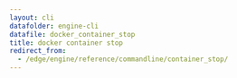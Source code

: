 ```yaml
---
layout: cli
datafolder: engine-cli
datafile: docker_container_stop
title: docker container stop
redirect_from:
  - /edge/engine/reference/commandline/container_stop/
---
```

<!--
This page is automatically generated from Docker's source code. If you want to
suggest a change to the text that appears here, open a ticket or pull request
in the source repository on GitHub:

https://github.com/docker/cli
-->

